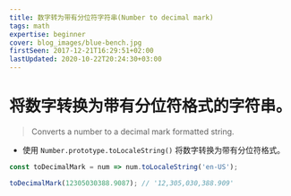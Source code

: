 ```yaml
---
title: 数字转为带有分位符字符串(Number to decimal mark)
tags: math
expertise: beginner
cover: blog_images/blue-bench.jpg
firstSeen: 2017-12-21T16:29:51+02:00
lastUpdated: 2020-10-22T20:24:30+03:00
---
```


# 将数字转换为带有分位符格式的字符串。
> Converts a number to a decimal mark formatted string.

- 使用 `Number.prototype.toLocaleString()` 将数字转换为带有分位符格式。

```js
const toDecimalMark = num => num.toLocaleString('en-US');
```

```js
toDecimalMark(12305030388.9087); // '12,305,030,388.909'
```
